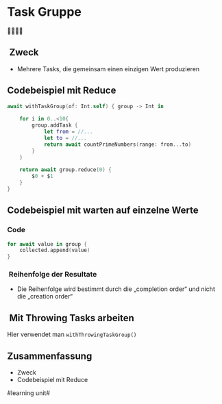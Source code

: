 # Task Gruppe
👨‍👩‍👧‍👦

##  Zweck

- Mehrere Tasks, die gemeinsam einen einzigen Wert produzieren

## Codebeispiel mit Reduce

```swift
await withTaskGroup(of: Int.self) { group -> Int in
        
    for i in 0..<10{
        group.addTask {
            let from = //...
            let to = //...
            return await countPrimeNumbers(range: from...to)
        }
    }
    
    return await group.reduce(0) {
        $0 + $1
    }
}
```


## Codebeispiel mit warten auf einzelne Werte

### Code
```swift
for await value in group {
	collected.append(value)
}
```

###  Reihenfolge der Resultate

- Die Reihenfolge wird bestimmt durch die „completion order“ und nicht die „creation order“


##  Mit Throwing Tasks arbeiten

Hier verwendet man `withThrowingTaskGroup()`


## Zusammenfassung
- Zweck
- Codebeispiel mit Reduce

#learning unit#